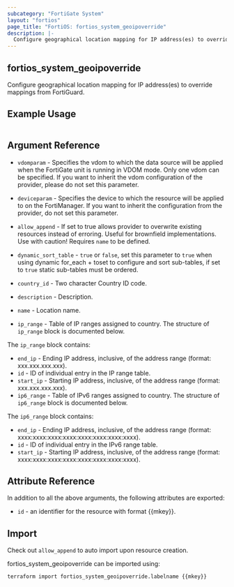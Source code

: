 ```yaml
---
subcategory: "FortiGate System"
layout: "fortios"
page_title: "FortiOS: fortios_system_geoipoverride"
description: |-
  Configure geographical location mapping for IP address(es) to override mappings from FortiGuard.
---
```


## fortios_system_geoipoverride
Configure geographical location mapping for IP address(es) to override mappings from FortiGuard.

## Example Usage

```hcl

```

## Argument Reference
* `vdomparam` - Specifies the vdom to which the data source will be applied when the FortiGate unit is running in VDOM mode. Only one vdom can be specified. If you want to inherit the vdom configuration of the provider, please do not set this parameter.
* `deviceparam` - Specifies the device to which the resource will be applied to on the FortiManager. If you want to inherit the configuration from the provider, do not set this parameter.
* `allow_append` - If set to true allows provider to overwrite existing resources instead of erroring. Useful for brownfield implementations. Use with caution! Requires `name` to be defined.
* `dynamic_sort_table` - `true` or `false`, set this parameter to `true` when using dynamic for_each + toset to configure and sort sub-tables, if set to `true` static sub-tables must be ordered.

* `country_id` - Two character Country ID code.
* `description` - Description.
* `name` - Location name.
* `ip_range` - Table of IP ranges assigned to country. The structure of `ip_range` block is documented below.

The `ip_range` block contains:

* `end_ip` - Ending IP address, inclusive, of the address range (format: xxx.xxx.xxx.xxx).
* `id` - ID of individual entry in the IP range table.
* `start_ip` - Starting IP address, inclusive, of the address range (format: xxx.xxx.xxx.xxx).
* `ip6_range` - Table of IPv6 ranges assigned to country. The structure of `ip6_range` block is documented below.

The `ip6_range` block contains:

* `end_ip` - Ending IP address, inclusive, of the address range (format: xxxx:xxxx:xxxx:xxxx:xxxx:xxxx:xxxx:xxxx).
* `id` - ID of individual entry in the IPv6 range table.
* `start_ip` - Starting IP address, inclusive, of the address range (format: xxxx:xxxx:xxxx:xxxx:xxxx:xxxx:xxxx:xxxx).

## Attribute Reference

In addition to all the above arguments, the following attributes are exported:
* `id` - an identifier for the resource with format {{mkey}}.

## Import

Check out `allow_append` to auto import upon resource creation.

fortios_system_geoipoverride can be imported using:
```sh
terraform import fortios_system_geoipoverride.labelname {{mkey}}
```
